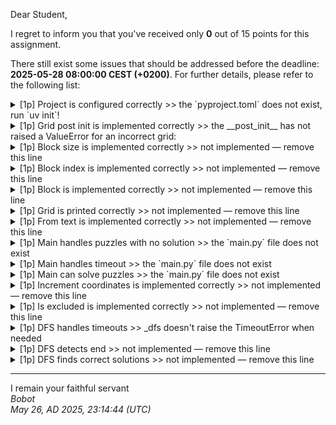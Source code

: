 Dear Student,

I regret to inform you that you've received only **0** out of 15 points for this assignment.

There still exist some issues that should be addressed before the deadline: **2025-05-28 08:00:00 CEST (+0200)**. For further details, please refer to the following list:

<details><summary>[1p] Project is configured correctly &gt;&gt; the `pyproject.toml` does not exist, run `uv init`!</summary></details>
<details><summary>[1p] Grid post init is implemented correctly &gt;&gt; the __post_init__ has not raised a ValueError for an incorrect grid:</summary>[[0&nbsp;0&nbsp;2&nbsp;1&nbsp;0]<br>&nbsp;[0&nbsp;2&nbsp;0&nbsp;0&nbsp;0]<br>&nbsp;[2&nbsp;3&nbsp;0&nbsp;0&nbsp;0]<br>&nbsp;[4&nbsp;0&nbsp;0&nbsp;0&nbsp;0]]</details>
<details><summary>[1p] Block size is implemented correctly &gt;&gt; not implemented — remove this line</summary></details>
<details><summary>[1p] Block index is implemented correctly &gt;&gt; not implemented — remove this line</summary></details>
<details><summary>[1p] Block is implemented correctly &gt;&gt; not implemented — remove this line</summary></details>
<details><summary>[1p] Grid is printed correctly &gt;&gt; not implemented — remove this line</summary></details>
<details><summary>[1p] From text is implemented correctly &gt;&gt; not implemented — remove this line</summary></details>
<details><summary>[1p] Main handles puzzles with no solution &gt;&gt; the `main.py` file does not exist</summary></details>
<details><summary>[1p] Main handles timeout &gt;&gt; the `main.py` file does not exist</summary></details>
<details><summary>[1p] Main can solve puzzles &gt;&gt; the `main.py` file does not exist</summary></details>
<details><summary>[1p] Increment coordinates is implemented correctly &gt;&gt; not implemented — remove this line</summary></details>
<details><summary>[1p] Is excluded is implemented correctly &gt;&gt; not implemented — remove this line</summary></details>
<details><summary>[1p] DFS handles timeouts &gt;&gt; _dfs doesn&#x27;t raise the TimeoutError when needed</summary></details>
<details><summary>[1p] DFS detects end &gt;&gt; not implemented — remove this line</summary></details>
<details><summary>[1p] DFS finds correct solutions &gt;&gt; not implemented — remove this line</summary></details>

-----------
I remain your faithful servant\
_Bobot_\
_May 26, AD 2025, 23:14:44 (UTC)_